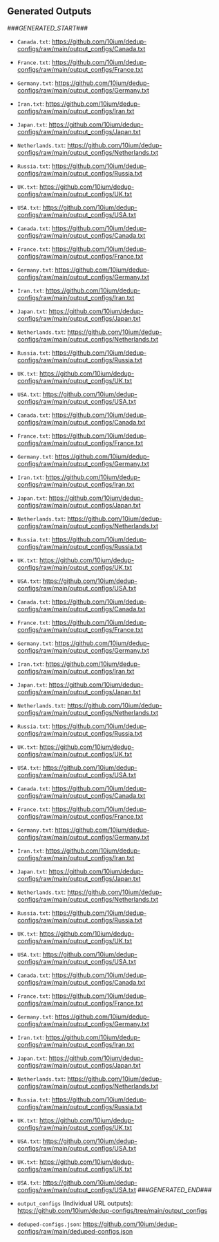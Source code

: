 
## Generated Outputs
###_GENERATED_START_###

- `Canada.txt`: https://github.com/10ium/dedup-configs/raw/main/output_configs/Canada.txt
- `France.txt`: https://github.com/10ium/dedup-configs/raw/main/output_configs/France.txt
- `Germany.txt`: https://github.com/10ium/dedup-configs/raw/main/output_configs/Germany.txt
- `Iran.txt`: https://github.com/10ium/dedup-configs/raw/main/output_configs/Iran.txt
- `Japan.txt`: https://github.com/10ium/dedup-configs/raw/main/output_configs/Japan.txt
- `Netherlands.txt`: https://github.com/10ium/dedup-configs/raw/main/output_configs/Netherlands.txt
- `Russia.txt`: https://github.com/10ium/dedup-configs/raw/main/output_configs/Russia.txt
- `UK.txt`: https://github.com/10ium/dedup-configs/raw/main/output_configs/UK.txt
- `USA.txt`: https://github.com/10ium/dedup-configs/raw/main/output_configs/USA.txt

- `Canada.txt`: https://github.com/10ium/dedup-configs/raw/main/output_configs/Canada.txt
- `France.txt`: https://github.com/10ium/dedup-configs/raw/main/output_configs/France.txt
- `Germany.txt`: https://github.com/10ium/dedup-configs/raw/main/output_configs/Germany.txt
- `Iran.txt`: https://github.com/10ium/dedup-configs/raw/main/output_configs/Iran.txt
- `Japan.txt`: https://github.com/10ium/dedup-configs/raw/main/output_configs/Japan.txt
- `Netherlands.txt`: https://github.com/10ium/dedup-configs/raw/main/output_configs/Netherlands.txt
- `Russia.txt`: https://github.com/10ium/dedup-configs/raw/main/output_configs/Russia.txt
- `UK.txt`: https://github.com/10ium/dedup-configs/raw/main/output_configs/UK.txt
- `USA.txt`: https://github.com/10ium/dedup-configs/raw/main/output_configs/USA.txt

- `Canada.txt`: https://github.com/10ium/dedup-configs/raw/main/output_configs/Canada.txt
- `France.txt`: https://github.com/10ium/dedup-configs/raw/main/output_configs/France.txt
- `Germany.txt`: https://github.com/10ium/dedup-configs/raw/main/output_configs/Germany.txt
- `Iran.txt`: https://github.com/10ium/dedup-configs/raw/main/output_configs/Iran.txt
- `Japan.txt`: https://github.com/10ium/dedup-configs/raw/main/output_configs/Japan.txt
- `Netherlands.txt`: https://github.com/10ium/dedup-configs/raw/main/output_configs/Netherlands.txt
- `Russia.txt`: https://github.com/10ium/dedup-configs/raw/main/output_configs/Russia.txt
- `UK.txt`: https://github.com/10ium/dedup-configs/raw/main/output_configs/UK.txt
- `USA.txt`: https://github.com/10ium/dedup-configs/raw/main/output_configs/USA.txt

- `Canada.txt`: https://github.com/10ium/dedup-configs/raw/main/output_configs/Canada.txt
- `France.txt`: https://github.com/10ium/dedup-configs/raw/main/output_configs/France.txt
- `Germany.txt`: https://github.com/10ium/dedup-configs/raw/main/output_configs/Germany.txt
- `Iran.txt`: https://github.com/10ium/dedup-configs/raw/main/output_configs/Iran.txt
- `Japan.txt`: https://github.com/10ium/dedup-configs/raw/main/output_configs/Japan.txt
- `Netherlands.txt`: https://github.com/10ium/dedup-configs/raw/main/output_configs/Netherlands.txt
- `Russia.txt`: https://github.com/10ium/dedup-configs/raw/main/output_configs/Russia.txt
- `UK.txt`: https://github.com/10ium/dedup-configs/raw/main/output_configs/UK.txt
- `USA.txt`: https://github.com/10ium/dedup-configs/raw/main/output_configs/USA.txt

- `Canada.txt`: https://github.com/10ium/dedup-configs/raw/main/output_configs/Canada.txt
- `France.txt`: https://github.com/10ium/dedup-configs/raw/main/output_configs/France.txt
- `Germany.txt`: https://github.com/10ium/dedup-configs/raw/main/output_configs/Germany.txt
- `Iran.txt`: https://github.com/10ium/dedup-configs/raw/main/output_configs/Iran.txt
- `Japan.txt`: https://github.com/10ium/dedup-configs/raw/main/output_configs/Japan.txt
- `Netherlands.txt`: https://github.com/10ium/dedup-configs/raw/main/output_configs/Netherlands.txt
- `Russia.txt`: https://github.com/10ium/dedup-configs/raw/main/output_configs/Russia.txt
- `UK.txt`: https://github.com/10ium/dedup-configs/raw/main/output_configs/UK.txt
- `USA.txt`: https://github.com/10ium/dedup-configs/raw/main/output_configs/USA.txt

- `Canada.txt`: https://github.com/10ium/dedup-configs/raw/main/output_configs/Canada.txt
- `France.txt`: https://github.com/10ium/dedup-configs/raw/main/output_configs/France.txt
- `Germany.txt`: https://github.com/10ium/dedup-configs/raw/main/output_configs/Germany.txt
- `Iran.txt`: https://github.com/10ium/dedup-configs/raw/main/output_configs/Iran.txt
- `Japan.txt`: https://github.com/10ium/dedup-configs/raw/main/output_configs/Japan.txt
- `Netherlands.txt`: https://github.com/10ium/dedup-configs/raw/main/output_configs/Netherlands.txt
- `Russia.txt`: https://github.com/10ium/dedup-configs/raw/main/output_configs/Russia.txt
- `UK.txt`: https://github.com/10ium/dedup-configs/raw/main/output_configs/UK.txt
- `USA.txt`: https://github.com/10ium/dedup-configs/raw/main/output_configs/USA.txt

- `UK.txt`: https://github.com/10ium/dedup-configs/raw/main/output_configs/UK.txt
- `USA.txt`: https://github.com/10ium/dedup-configs/raw/main/output_configs/USA.txt
###_GENERATED_END_###
- `output_configs` (Individual URL outputs): https://github.com/10ium/dedup-configs/tree/main/output_configs
- `deduped-configs.json`: https://github.com/10ium/dedup-configs/raw/main/deduped-configs.json

